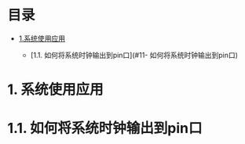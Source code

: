 # 目录
* [1.系统使用应用](#1-系统使用应用)

  * [1.1. 如何将系统时钟输出到pin口](#11- 如何将系统时钟输出到pin口)


# 1. 系统使用应用
# 1.1. 如何将系统时钟输出到pin口


